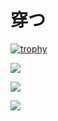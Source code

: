 # 穿つ

[![trophy](https://github-profile-trophy.vercel.app/?username=Shinnosuke-Hara&title=Commit,Issues,Repositories,PullRequest)](https://github.com/ryo-ma/github-profile-trophy)

![](http://github-profile-summary-cards.vercel.app/api/cards/profile-details?username=Shinnosuke-Hara&theme=github)

![](http://github-profile-summary-cards.vercel.app/api/cards/repos-per-language?username=Shinnosuke-Hara&theme=github)

![](http://github-profile-summary-cards.vercel.app/api/cards/productive-time?username=Shinnosuke-Hara&theme=github&utcOffset=9)
